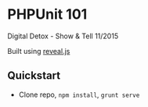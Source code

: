 # PHPUnit 101
Digital Detox - Show &amp; Tell 11/2015

Built using [reveal.js](https://github.com/hakimel/reveal.js/)

## Quickstart
- Clone repo, `npm install`, `grunt serve`
